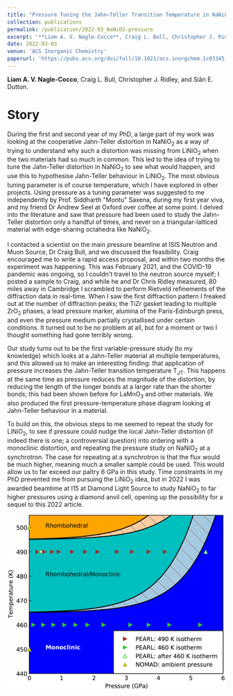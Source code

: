 ```yaml
---
title: "Pressure Tuning the Jahn–Teller Transition Temperature in NaNiO<sub>2</sub>"
collection: publications
permalink: /publication/2022-03_NaNiO2-pressure
excerpt: '**Liam A. V. Nagle-Cocco**, Craig L. Bull, Christopher J. Ridley, and Siân E. Dutton.'
date: 2022-03-03
venue: 'ACS Inorganic Chemistry'
paperurl: 'https://pubs.acs.org/doi/full/10.1021/acs.inorgchem.1c03345'
---
```

**Liam A. V. Nagle-Cocco**, Craig L. Bull, Christopher J. Ridley, and Siân E. Dutton.


# Story

During the first and second year of my PhD, a large part of my work was looking at the cooperative Jahn-Teller distortion in NaNiO<sub>2</sub> as a way of trying to understand why such a distortion was missing from LiNiO<sub>2</sub> when the two materials had so much in common. This led to the idea of trying to tune the Jahn-Teller distortion in NaNiO<sub>2</sub> to see what would happen, and use this to hypothesise Jahn-Teller behaviour in LiNiO<sub>2</sub>. The most obvious tuning parameter is of course temperature, which I have explored in other projects. Using pressure as a tuning parameter was suggested to me independently by Prof. Siddharth "Montu" Saxena, during my first year viva, and my friend Dr Andrew Seel at Oxford over coffee at some point. I delved into the literature and saw that pressure had been used to study the Jahn-Teller distortion only a handful of times, and never on a triangular-latticed material with edge-sharing octahedra like NaNiO<sub>2</sub>. 

I contacted a scientist on the main pressure beamline at ISIS Neutron and Muon Source, Dr Craig Bull, and we discussed the feasibility. Craig encouraged me to write a rapid access proposal, and within two months the experiment was happening. This was February 2021, and the COVID-19 pandemic was ongoing, so I couldn't travel to the neutron source myself; I posted a sample to Craig, and while he and Dr Chris Ridley measured, 80 miles away in Cambridge I scrambled to perform Rietveld refinements of the diffraction data in real-time. When I saw the first diffraction pattern I freaked out at the number of diffraction peaks; the TiZr gasket leading to multiple ZrO<sub>2</sub> phases, a lead pressure marker, alumina of the Paris-Edinburgh press, and even the pressure medium partially crystallised under certain conditions. It turned out to be no problem at all, but for a moment or two I thought something had gone terribly wrong.

Our study turns out to be the first variable-pressure study (to my knowledge) which looks at a Jahn-Teller material at multiple temperatures, and this allowed us to make an interesting finding: that application of pressure increases the Jahn-Teller transition temperature T<sub>JT</sub>. This happens at the same time as pressure reduces the magnitude of the distortion, by reducing the length of the longer bonds at a larger rate than the shorter bonds; this had been shown before for LaMnO<sub>3</sub> and other materials. We also produced the first pressure-temperature phase diagram looking at Jahn-Teller behaviour in a material.

To build on this, the obvious steps to me seemed to repeat the study for LiNiO<sub>2</sub>, to see if pressure could nudge the local Jahn-Teller distortion (if indeed there is one; a controversial question) into ordering with a monoclinic distortion, and repeating the pressure study on NaNiO<sub>2</sub> at a synchrotron. The case for repeating at a synchrotron is that the flux would be much higher, meaning much a smaller sample could be used. This would allow us to far exceed our paltry 6 GPa in this study. Time constraints in my PhD prevented me from pursuing the LiNiO<sub>2</sub> idea, but in 2022 I was awarded beamtime at I15 at Diamond Light Source to study NaNiO<sub>2</sub> to far higher pressures using a diamond anvil cell, opening up the possibility for a sequel to this 2022 article. 

![Phase diagram](/images/NaNiO2_PhaseDiagram_Pearl.png)
